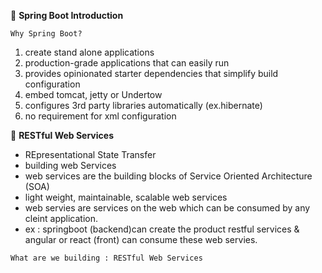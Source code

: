 :beginner: **Spring Boot Introduction**  

`Why Spring Boot?`

1. create stand alone applications
2. production-grade applications that can easily run
3. provides opinionated starter dependencies that simplify build configuration
4. embed tomcat, jetty or Undertow
5. configures 3rd party libraries automatically (ex.hibernate)
6. no requirement for xml configuration

:beginner: **RESTful Web Services**  

- REpresentational State Transfer
- building web Services
- web services are the building blocks of Service Oriented Architecture (SOA)
- light weight, maintainable, scalable web services
- web servies are services on the web which can be consumed by any cleint application.
- ex : springboot (backend)can create the product restful services & angular or react (front) can consume these web servies.

`What are we building : RESTful Web Services`